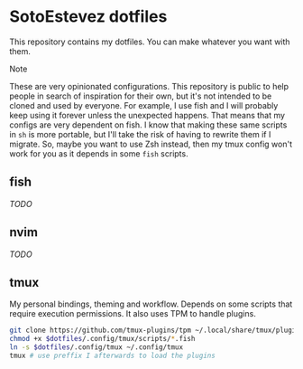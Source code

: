 # SotoEstevez dotfiles

This repository contains my dotfiles. You can make whatever you want with them.

> [!NOTE]
> These are very opinionated configurations. This repository is public to help people in search of inspiration for their own, but it's not intended to be cloned and used by everyone.
For example, I use fish and I will probably keep using it forever unless the unexpected happens. That means that my configs are very dependent on fish. I know that making these same scripts
in `sh` is more portable, but I'll take the risk of having to rewrite them if I migrate. So, maybe you want to use Zsh instead, then my tmux config won't work for you as it depends in
some `fish` scripts.

## fish

_TODO_

## nvim

_TODO_

## tmux

My personal bindings, theming and workflow. Depends on some scripts that require execution permissions. It also uses TPM to handle plugins.

```sh
git clone https://github.com/tmux-plugins/tpm ~/.local/share/tmux/plugins/tpm
chmod +x $dotfiles/.config/tmux/scripts/*.fish
ln -s $dotfiles/.config/tmux ~/.config/tmux
tmux # use preffix I afterwards to load the plugins
```

